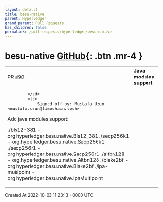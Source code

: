 ```yaml
---
layout: default
title: besu-native
parent: Hyperledger
grand_parent: Pull Requests
has_children: false
permalink: /pull-requests/hyperledger/besu-native
---
```


# besu-native <span class="fs-3 right-align">[GitHub](https://github.com/hyperledger/besu-native){: .btn .mr-4 }</span>


<div>
    <table>
        <tr>
            <td>
                PR <a href="https://github.com/hyperledger/besu-native/pull/90" class=".btn">#90</a>
            </td>
            <td>
                <b>
                    Java modules support
                </b>
            </td>
        </tr>
        <tr>
            <td>
                
            </td>
            <td>
                Signed-off-by: Mustafa Uzun <mustafa.uzun@limechain.tech>

Add java modules support:

./bls12-381 - org.hyperledger.besu.native.Bls12_381
./secp256k1 - org.hyperledger.besu.native.Secp256k1
./secp256r1 - org.hyperledger.besu.native.Secp256r1
./altbn128 - org.hyperledger.besu.native.Altbn128
./blake2bf - org.hyperledger.besu.native.Blake2bf
./ipa-multipoint - org.hyperledger.besu.native.IpaMultipoint
            </td>
        </tr>
    </table>
    <div class="right-align">
        Created At 2022-10-03 11:23:13 +0000 UTC
    </div>
</div>

